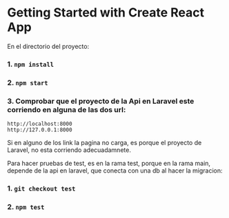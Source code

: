 # Getting Started with Create React App

En el directorio del proyecto:

### 1. `npm install`

### 2. `npm start`

### 3. Comprobar que el proyecto de la Api en Laravel este corriendo en alguna de las dos url:

    http://localhost:8000
    http://127.0.0.1:8000

Si en alguno de los link la pagina no carga, es porque el proyecto de Laravel, no esta corriendo adecuadamnete.

Para hacer pruebas de test, es en la rama test, porque en la rama main, depende de la api en laravel, que conecta con una db al hacer la migracion:

### 1. `git checkout test`

### 2. `npm test`

